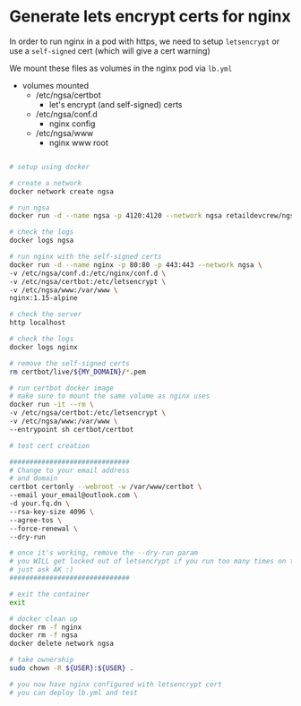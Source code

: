 # Generate lets encrypt certs for nginx

In order to run nginx in a pod with https, we need to setup `letsencrypt` or use a `self-signed` cert (which will give a cert warning)

We mount these files as volumes in the nginx pod via `lb.yml`

- volumes mounted
  - /etc/ngsa/certbot
    - let's encrypt (and self-signed) certs
  - /etc/ngsa/conf.d
    - nginx config
  - /etc/ngsa/www
    - nginx www root

```bash

# setup using docker

# create a network
docker network create ngsa

# run ngsa
docker run -d --name ngsa -p 4120:4120 --network ngsa retaildevcrew/ngsa:beta --in-memory

# check the logs
docker logs ngsa

# run nginx with the self-signed certs
docker run -d --name nginx -p 80:80 -p 443:443 --network ngsa \
-v /etc/ngsa/conf.d:/etc/nginx/conf.d \
-v /etc/ngsa/certbot:/etc/letsencrypt \
-v /etc/ngsa/www:/var/www \
nginx:1.15-alpine

# check the server
http localhost

# check the logs
docker logs nginx

# remove the self-signed certs
rm certbot/live/${MY_DOMAIN}/*.pem

# run certbot docker image
# make sure to mount the same volume as nginx uses
docker run -it --rm \
-v /etc/ngsa/certbot:/etc/letsencrypt \
-v /etc/ngsa/www:/var/www \
--entrypoint sh certbot/certbot

# test cert creation

##############################
# Change to your email address
# and domain
certbot certonly --webroot -w /var/www/certbot \
--email your_email@outlook.com \
-d your.fq.dn \
--rsa-key-size 4096 \
--agree-tos \
--force-renewal \
--dry-run

# once it's working, remove the --dry-run param
# you WILL get locked out of letsencrypt if you run too many times on the same sub-domain
# just ask AK :)
##############################

# exit the container
exit

# docker clean up
docker rm -f nginx
docker rm -f ngsa
docker delete network ngsa

# take ownership
sudo chown -R ${USER}:${USER} .

# you now have nginx configured with letsencrypt cert
# you can deploy lb.yml and test

```
